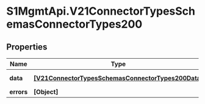 # S1MgmtApi.V21ConnectorTypesSchemasConnectorTypes200

## Properties
Name | Type | Description | Notes
------------ | ------------- | ------------- | -------------
**data** | [**[V21ConnectorTypesSchemasConnectorTypes200Data]**](V21ConnectorTypesSchemasConnectorTypes200Data.md) | Response data | [optional] 
**errors** | **[Object]** | Errors | [optional] 



